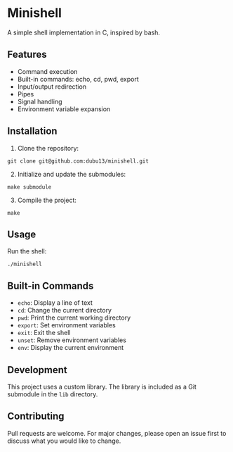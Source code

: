 # Minishell

A simple shell implementation in C, inspired by bash.

## Features

- Command execution
- Built-in commands: echo, cd, pwd, export
- Input/output redirection
- Pipes
- Signal handling
- Environment variable expansion

## Installation

1. Clone the repository:

```
git clone git@github.com:dubu13/minishell.git
```

2. Initialize and update the submodules:

```
make submodule
```

3. Compile the project:

```
make
```

## Usage

Run the shell:

```
./minishell
```

## Built-in Commands

- `echo`: Display a line of text
- `cd`: Change the current directory
- `pwd`: Print the current working directory
- `export`: Set environment variables
- `exit`: Exit the shell
- `unset`: Remove environment variables
- `env`: Display the current environment

## Development

This project uses a custom library. The library is included as a Git submodule in the `lib` directory.

## Contributing

Pull requests are welcome. For major changes, please open an issue first to discuss what you would like to change.
